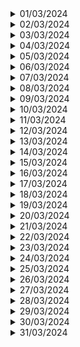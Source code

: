 <details>
<summary>01/03/2024</summary>


| Nombre              | Lo que hice hoy | Lo que hice ayer | Inconvenientes |
| ------------------- | --------------- | ---------------- | -------------- |
| Julian Mendoza      | Nada            | Nada             | Ninguno        |
| Alejandro Londoño  |                 |                  |                |
| Alejandro Castro    |                 |                  |                |
| Santiago Valencia   |                 |                  |                |
| Juan Sebastian Diaz |                 |                  |                |

</details>

<details>
<summary>02/03/2024</summary>


| Nombre              | Lo que hice hoy | Lo que hice ayer | Inconvenientes |
| ------------------- | --------------- | ---------------- | -------------- |
| Julian Mendoza      | Nada            | Nada             | Ninguno        |
| Alejandro Londoño  |                 |                  |                |
| Alejandro Castro    |                 |                  |                |
| Santiago Valencia   |                 |                  |                |
| Juan Sebastian Diaz |                 |                  |                |

</details>

<details>
<summary>03/03/2024</summary>


| Nombre              | Lo que hice hoy                                     | Lo que hice ayer | Inconvenientes |
| ------------------- | --------------------------------------------------- | ---------------- | -------------- |
| Julian Mendoza      | Creacion del modelo relacional y diagrama de clases | Nada             | Ninguno        |
| Alejandro Londoño  |                                                     |                  |                |
| Alejandro Castro    |                                                     |                  |                |
| Santiago Valencia   |                                                     |                  |                |
| Juan Sebastian Diaz |                                                     |                  |                |

</details>

<details>
<summary>04/03/2024</summary>


| Nombre              | Lo que hice hoy                                     | Lo que hice ayer                                    | Inconvenientes                 |
| ------------------- | --------------------------------------------------- | --------------------------------------------------- | ------------------------------ |
| Julian Mendoza      | Ayudar a implementar el login en django             | Creacion del modelo relacional y diagrama de clases | Ninguno                        |
| Alejandro Londoño  |                                                     |                                                     |                                |
| Alejandro Castro    | Empecé a realizar el frontend del panel de control | Nada                                                | No sabía mucho de TailwindCSS |
| Santiago Valencia   |                                                     |                                                     |                                |
| Juan Sebastian Diaz |                                                     |                                                     |                                |

</details>

<details>
<summary>05/03/2024</summary>


| Nombre              | Lo que hice hoy | Lo que hice ayer                        | Inconvenientes |
| ------------------- | --------------- | --------------------------------------- | -------------- |
| Julian Mendoza      | Nada            | Ayudar a implementar el login en django | Ninguno        |
| Alejandro Londoño  |                 |                                         |                |
| Alejandro Castro    |                 |                                         |                |
| Santiago Valencia   |                 |                                         |                |
| Juan Sebastian Diaz |                 |                                         |                |

</details>

<details>
<summary>06/03/2024</summary>


| Nombre              | Lo que hice hoy                           | Lo que hice ayer | Inconvenientes |
| ------------------- | ----------------------------------------- | ---------------- | -------------- |
| Julian Mendoza      | Nada                                      | Nada             | Ninguno        |
| Alejandro Londoño  |                                           |                  |                |
| Alejandro Castro    | Terminé el frontend del panel de control | Nada             | Ninguno        |
| Santiago Valencia   |                                           |                  |                |
| Juan Sebastian Diaz |                                           |                  |                |

</details>

<details>
<summary>07/03/2024</summary>


| Nombre              | Lo que hice hoy | Lo que hice ayer | Inconvenientes |
| ------------------- | --------------- | ---------------- | -------------- |
| Julian Mendoza      | Nada            | Nada             | Ninguno        |
| Alejandro Londoño  |                 |                  |                |
| Alejandro Castro    |                 |                  |                |
| Santiago Valencia   |                 |                  |                |
| Juan Sebastian Diaz |                 |                  |                |

</details>

<details>
<summary>08/03/2024</summary>


| Nombre              | Lo que hice hoy | Lo que hice ayer | Inconvenientes |
| ------------------- | --------------- | ---------------- | -------------- |
| Julian Mendoza      | Nada            | Nada             | Ninguno        |
| Alejandro Londoño  |                 |                  |                |
| Alejandro Castro    |                 |                  |                |
| Santiago Valencia   |                 |                  |                |
| Juan Sebastian Diaz |                 |                  |                |

</details>

<details>
<summary>09/03/2024</summary>


| Nombre              | Lo que hice hoy                 | Lo que hice ayer | Inconvenientes |
| ------------------- | ------------------------------- | ---------------- | -------------- |
| Julian Mendoza      | Creacion del modelo de usuarios | Nada             | Ninguno        |
| Alejandro Londoño  |                                 |                  |                |
| Alejandro Castro    |                                 |                  |                |
| Santiago Valencia   |                                 |                  |                |
| Juan Sebastian Diaz |                                 |                  |                |

</details>

<details>
<summary>10/03/2024</summary>


| Nombre              | Lo que hice hoy                                      | Lo que hice ayer                 | Inconvenientes                                        |
| ------------------- | ---------------------------------------------------- | -------------------------------- | ----------------------------------------------------- |
| Julian Mendoza      | Creación del modelo de solicitudes de contratación | Creación del modelo de usuarios | Inconvenientes al momento de usar el modelo en django |
| Alejandro Londoño  |                                                      |                                  |                                                       |
| Alejandro Castro    |                                                      |                                  |                                                       |
| Santiago Valencia   |                                                      |                                  |                                                       |
| Juan Sebastian Diaz |                                                      |                                  |                                                       |

</details>

<details>
<summary>11/03/2024</summary>


| Nombre              | Lo que hice hoy                                                        | Lo que hice ayer | Inconvenientes                         |
| ------------------- | ---------------------------------------------------------------------- | ---------------- | -------------------------------------- |
| Julian Mendoza      | Nada                                                                   | Nada             | Ninguno                                |
| Alejandro Londoño  |                                                                        |                  |                                        |
| Alejandro Castro    | Empecé a realizar el frontend de cambio de estados en las solicitudes | Nada             | Me toco aprender un poco de JavaScript |
| Santiago Valencia   |                                                                        |                  |                                        |
| Juan Sebastian Diaz |                                                                        |                  |                                        |

</details>

<details>
<summary>12/03/2024</summary>


| Nombre              | Lo que hice hoy                                                            | Lo que hice ayer                                           | Inconvenientes |
| ------------------- | -------------------------------------------------------------------------- | ---------------------------------------------------------- | -------------- |
| Julian Mendoza      | Nada                                                                       | Nada                                                       | Ninguno        |
| Alejandro Londoño  |                                                                            |                                                            |                |
| Alejandro Castro    | Termine el de realizar el frontend de cambio de estados en las solicitudes | Empecé a realizar el cambio de estados en las solicitudes | Ninguno        |
| Santiago Valencia   |                                                                            |                                                            |                |
| Juan Sebastian Diaz |                                                                            |                                                            |                |

</details>

<details>
<summary>13/03/2024</summary>


| Nombre              | Lo que hice hoy                                | Lo que hice ayer | Inconvenientes |
| ------------------- | ---------------------------------------------- | ---------------- | -------------- |
| Julian Mendoza      | Rehacer el diseño de uml y diagrama de clases | Nada             | Ninguno        |
| Alejandro Londoño  |                                                |                  |                |
| Alejandro Castro    |                                                |                  |                |
| Santiago Valencia   |                                                |                  |                |
| Juan Sebastian Diaz |                                                |                  |                |

</details>

<details>
<summary>14/03/2024</summary>


| Nombre              | Lo que hice hoy                                | Lo que hice ayer | Inconvenientes |
| ------------------- | ---------------------------------------------- | ---------------- | -------------- |
| Julian Mendoza      | Rehacer el diseño de uml y diagrama de clases | Nada             | Ninguno        |
| Alejandro Londoño  |                                                |                  |                |
| Alejandro Castro    |                                                |                  |                |
| Santiago Valencia   |                                                |                  |                |
| Juan Sebastian Diaz |                                                |                  |                |

</details>

<details>
<summary>15/03/2024</summary>


| Nombre              | Lo que hice hoy                        | Lo que hice ayer | Inconvenientes |
| ------------------- | -------------------------------------- | ---------------- | -------------- |
| Julian Mendoza      | Testing unitario de el modelo de datos | Nada             | Ninguno        |
| Alejandro Londoño  |                                        |                  |                |
| Alejandro Castro    |                                        |                  |                |
| Santiago Valencia   |                                        |                  |                |
| Juan Sebastian Diaz |                                        |                  |                |

</details>

<details>
<summary>16/03/2024</summary>


| Nombre              | Lo que hice hoy                     | Lo que hice ayer                       | Inconvenientes |
| ------------------- | ----------------------------------- | -------------------------------------- | -------------- |
| Julian Mendoza      | Refactorizacion del modelo de datos | Testing unitario de el modelo de datos | Ninguno        |
| Alejandro Londoño  |                                     |                                        |                |
| Alejandro Castro    |                                     |                                        |                |
| Santiago Valencia   |                                     |                                        |                |
| Juan Sebastian Diaz |                                     |                                        |                |

</details>

<details>
<summary>17/03/2024</summary>


| Nombre              | Lo que hice hoy | Lo que hice ayer                    | Inconvenientes |
| ------------------- | --------------- | ----------------------------------- | -------------- |
| Julian Mendoza      | Nada            | Refactorizacion del modelo de datos | Ninguno        |
| Alejandro Londoño  |                 |                                     |                |
| Alejandro Castro    |                 |                                     |                |
| Santiago Valencia   |                 |                                     |                |
| Juan Sebastian Diaz |                 |                                     |                |

</details>

<details>
<summary>18/03/2024</summary>


| Nombre              | Lo que hice hoy                                                      | Lo que hice ayer | Inconvenientes |
| ------------------- | -------------------------------------------------------------------- | ---------------- | -------------- |
| Julian Mendoza      | Nada                                                                 | Nada             | Ninguno        |
| Alejandro Londoño  |                                                                      |                  |                |
| Alejandro Castro    | Empecé a realizar el frontend de cambio de lider en las solicitudes | Nada             | Ninguno        |
| Santiago Valencia   |                                                                      |                  |                |
| Juan Sebastian Diaz |                                                                      |                  |                |

</details>

<details>
<summary>19/03/2024</summary>


| Nombre              | Lo que hice hoy                                      | Lo que hice ayer | Inconvenientes |
| ------------------- | ---------------------------------------------------- | ---------------- | -------------- |
| Julian Mendoza      | Ayudar con la configuracion de tailwind del proyecto | Nada             | Ninguno        |
| Alejandro Londoño  |                                                      |                  |                |
| Alejandro Castro    |                                                      |                  |                |
| Santiago Valencia   |                                                      |                  |                |
| Juan Sebastian Diaz |                                                      |                  |                |

</details>

<details>
<summary>20/03/2024</summary>


| Nombre              | Lo que hice hoy                                                        | Lo que hice ayer                                         | Inconvenientes |
| ------------------- | ---------------------------------------------------------------------- | -------------------------------------------------------- | -------------- |
| Julian Mendoza      | Nada                                                                   | Ayudar con la configuracion de tailwind del proyectoNada | Ninguno        |
| Alejandro Londoño  |                                                                        |                                                          |                |
| Alejandro Castro    | Terminé de realizar el frontend de cambio de lider en las solicitudes | Nada                                                     | Ninguno        |
| Santiago Valencia   |                                                                        |                                                          |                |
| Juan Sebastian Diaz |                                                                        |                                                          |                |

</details>

<details>
<summary>21/03/2024</summary>


| Nombre              | Lo que hice hoy | Lo que hice ayer | Inconvenientes |
| ------------------- | --------------- | ---------------- | -------------- |
| Julian Mendoza      | Nada            | Nada             | Ninguno        |
| Alejandro Londoño  |                 |                  |                |
| Alejandro Castro    |                 |                  |                |
| Santiago Valencia   |                 |                  |                |
| Juan Sebastian Diaz |                 |                  |                |

</details>

<details>
<summary>22/03/2024</summary>


| Nombre              | Lo que hice hoy | Lo que hice ayer | Inconvenientes |
| ------------------- | --------------- | ---------------- | -------------- |
| Julian Mendoza      | Nada            | Nada             | Ninguno        |
| Alejandro Londoño  |                 |                  |                |
| Alejandro Castro    |                 |                  |                |
| Santiago Valencia   |                 |                  |                |
| Juan Sebastian Diaz |                 |                  |                |

</details>

<details>
<summary>23/03/2024</summary>


| Nombre              | Lo que hice hoy | Lo que hice ayer | Inconvenientes |
| ------------------- | --------------- | ---------------- | -------------- |
| Julian Mendoza      | Nada            | Nada             | Ninguno        |
| Alejandro Londoño  |                 |                  |                |
| Alejandro Castro    |                 |                  |                |
| Santiago Valencia   |                 |                  |                |
| Juan Sebastian Diaz |                 |                  |                |

</details>

<details>
<summary>24/03/2024</summary>


| Nombre              | Lo que hice hoy                                 | Lo que hice ayer | Inconvenientes |
| ------------------- | ----------------------------------------------- | ---------------- | -------------- |
| Julian Mendoza      | Modificar las variables de entorno del projecto | Nada             | Ninguno        |
| Alejandro Londoño  |                                                 |                  |                |
| Alejandro Castro    |                                                 |                  |                |
| Santiago Valencia   |                                                 |                  |                |
| Juan Sebastian Diaz |                                                 |                  |                |

</details>

<details>
<summary>25/03/2024</summary>


| Nombre              | Lo que hice hoy | Lo que hice ayer                               | Inconvenientes |
| ------------------- | --------------- | ---------------------------------------------- | -------------- |
| Julian Mendoza      | Nada            | Modificar las variables de entorno del project | Ninguno        |
| Alejandro Londoño  |                 |                                                |                |
| Alejandro Castro    |                 |                                                |                |
| Santiago Valencia   |                 |                                                |                |
| Juan Sebastian Diaz |                 |                                                |                |

</details>

<details>
<summary>26/03/2024</summary>


| Nombre              | Lo que hice hoy                                              | Lo que hice ayer | Inconvenientes |
| ------------------- | ------------------------------------------------------------ | ---------------- | -------------- |
| Julian Mendoza      | Borrar la carpeta migraciones y añadirla al .gitignore      | Nada             | Ninguno        |
| Alejandro Londoño  |                                                              |                  |                |
| Alejandro Castro    | Realicé el frontend del cambio de gestor en las solicitudes | Nada             | Ninguno        |
| Santiago Valencia   |                                                              |                  |                |
| Juan Sebastian Diaz |                                                              |                  |                |

</details>

<details>
<summary>27/03/2024</summary>


| Nombre              | Lo que hice hoy                                                                | Lo que hice ayer                                             | Inconvenientes |
| ------------------- | ------------------------------------------------------------------------------ | ------------------------------------------------------------ | -------------- |
| Julian Mendoza      | Modificar el modelo de datos                                                   | Borrar la carpeta migraciones y añadirla al .gitignore      | Ninguno        |
| Alejandro Londoño  |                                                                                |                                                              |                |
| Alejandro Castro    | Realicé el frontend de notificar la completitud de las solicitudes al cliente | Realicé el frontend del cambio de gestor en las solicitudes | Ninguno        |
| Santiago Valencia   |                                                                                |                                                              |                |
| Juan Sebastian Diaz |                                                                                |                                                              |                |

</details>

<details>
<summary>28/03/2024</summary>


| Nombre              | Lo que hice hoy                                                          | Lo que hice ayer             | Inconvenientes |
| ------------------- | ------------------------------------------------------------------------ | ---------------------------- | -------------- |
| Julian Mendoza      | Manejar el direccionamiento a el panel de control correspondiente al rol | Modificar el modelo de datos | Ninguno        |
| Alejandro Londoño  |                                                                          |                              |                |
| Alejandro Castro    |                                                                          |                              |                |
| Santiago Valencia   |                                                                          |                              |                |
| Juan Sebastian Diaz |                                                                          |                              |                |

</details>

<details>
<summary>29/03/2024</summary>


| Nombre              | Lo que hice hoy                                  | Lo que hice ayer                                                         | Inconvenientes |
| ------------------- | ------------------------------------------------ | ------------------------------------------------------------------------ | -------------- |
| Julian Mendoza      | Ayudar resolviendo conflictos en un pull request | Manejar el direccionamiento a el panel de control correspondiente al rol | Ninguno        |
| Alejandro Londoño  |                                                  |                                                                          |                |
| Alejandro Castro    |                                                  |                                                                          |                |
| Santiago Valencia   |                                                  |                                                                          |                |
| Juan Sebastian Diaz |                                                  |                                                                          |                |

</details>

<details>
<summary>30/03/2024</summary>


| Nombre              | Lo que hice hoy                                                                                                                                                 | Lo que hice ayer                                 | Inconvenientes                                                                                   |
| ------------------- | --------------------------------------------------------------------------------------------------------------------------------------------------------------- | ------------------------------------------------ | ------------------------------------------------------------------------------------------------ |
| Julian Mendoza      | Mejorar el header y mejorar el redireccionamiento de los usuarios                                                                                               | Ayudar resolviendo conflictos en un pull request | Ninguno                                                                                          |
| Alejandro Londoño  |                                                                                                                                                                 |                                                  |                                                                                                  |
| Alejandro Castro    | Realicé el merge de todos los frontend que hice en la pantalla de la información de solicitudes y realicé los frontend de los formularios de las solicitudes | Nada                                             | A veces me tocaba aplicar en ves de TailwindCSS un CSS puro por medio de style a los componentes |
| Santiago Valencia   |                                                                                                                                                                 |                                                  |                                                                                                  |
| Juan Sebastian Diaz |                                                                                                                                                                 |                                                  |                                                                                                  |

</details>

<details>
<summary>31/03/2024</summary>


| Nombre              | Lo que hice hoy                      | Lo que hice ayer                                                  | Inconvenientes |
| ------------------- | ------------------------------------ | ----------------------------------------------------------------- | -------------- |
| Julian Mendoza      | Re-hacer el diagrama uml y de clases | Mejorar el header y mejorar el redireccionamiento de los usuarios | Ninguno        |
| Alejandro Londoño  |                                      |                                                                   |                |
| Alejandro Castro    |                                      |                                                                   |                |
| Santiago Valencia   |                                      |                                                                   |                |
| Juan Sebastian Diaz |                                      |                                                                   |                |

</details>
